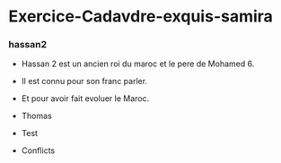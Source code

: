 # Exercice-Cadavdre-exquis-samira
### hassan2
* Hassan 2 est un ancien roi du maroc et le pere de Mohamed 6.
* Il est connu pour son franc parler.
* Et pour avoir fait evoluer le Maroc.

* Thomas
* Test
* Conflicts
